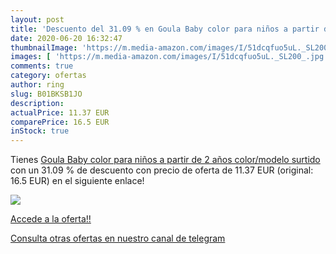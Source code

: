 ```yaml
---
layout: post
title: 'Descuento del 31.09 % en Goula Baby color para niños a partir de '
date: 2020-06-20 16:32:47
thumbnailImage: 'https://m.media-amazon.com/images/I/51dcqfuo5uL._SL200_.jpg'
images: [ 'https://m.media-amazon.com/images/I/51dcqfuo5uL._SL200_.jpg' ]
comments: true
category: ofertas
author: ring
slug: B01BKSB1JO
description:
actualPrice: 11.37 EUR
comparePrice: 16.5 EUR
inStock: true
---
```


Tienes [Goula Baby color para niños a partir de 2 años   color/modelo surtido](https://www.amazon.com/dp/B01BKSB1JO/?tag=redken08-20) con un 31.09 % de descuento con precio de oferta de 11.37 EUR (original: 16.5 EUR) en el siguiente enlace!

[![](https://m.media-amazon.com/images/I/51dcqfuo5uL._SL200_.jpg)](https://www.amazon.com/dp/B01BKSB1JO/?tag=redken08-20)

[Accede a la oferta!!](https://www.amazon.com/dp/B01BKSB1JO/?tag=redken08-20)

[Consulta otras ofertas en nuestro canal de telegram](https://t.me/s/ofertas25)
